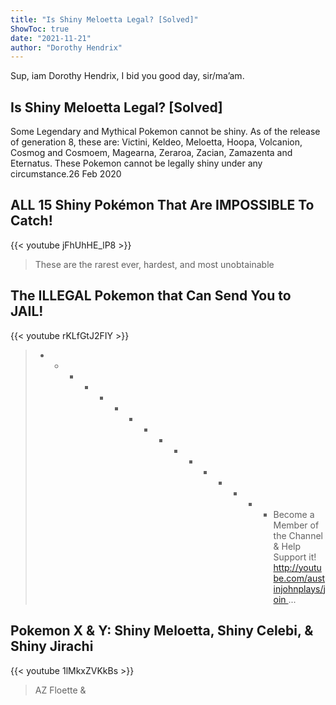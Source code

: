 ```yaml
---
title: "Is Shiny Meloetta Legal? [Solved]"
ShowToc: true 
date: "2021-11-21"
author: "Dorothy Hendrix" 
---
```


Sup, iam Dorothy Hendrix, I bid you good day, sir/ma’am.
## Is Shiny Meloetta Legal? [Solved]
Some Legendary and Mythical Pokemon cannot be shiny. As of the release of generation 8, these are: Victini, Keldeo, Meloetta, Hoopa, Volcanion, Cosmog and Cosmoem, Magearna, Zeraroa, Zacian, Zamazenta and Eternatus. These Pokemon cannot be legally shiny under any circumstance.26 Feb 2020

## ALL 15 Shiny Pokémon That Are IMPOSSIBLE To Catch!
{{< youtube jFhUhHE_lP8 >}}
>These are the rarest ever, hardest, and most unobtainable 

## The ILLEGAL Pokemon that Can Send You to JAIL!
{{< youtube rKLfGtJ2FIY >}}
>- - - - - - - - - - - - - - - - Become a Member of the Channel & Help Support it! http://youtube.com/austinjohnplays/join ...

## Pokemon X & Y: Shiny Meloetta, Shiny Celebi, & Shiny Jirachi
{{< youtube 1lMkxZVKkBs >}}
>AZ Floette & 

